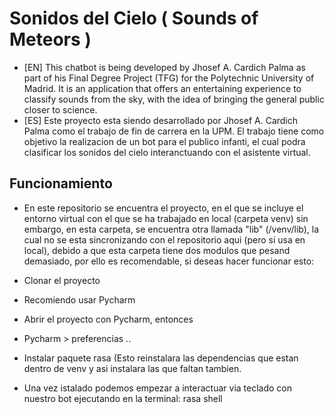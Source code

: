  # Sonidos del Cielo ( Sounds of Meteors )
  - [EN] This chatbot is being developed by Jhosef A. Cardich Palma as part of his Final Degree Project (TFG) for the Polytechnic University of Madrid. It is an application that offers an entertaining experience to classify sounds from the sky, with the idea of bringing the general public closer to science.
  - [ES] Este proyecto esta siendo desarrollado por Jhosef A. Cardich Palma como el trabajo de fin de carrera en la UPM. El trabajo tiene como objetivo la realizacion de un bot para el publico infanti, el cual podra clasificar los sonidos del cielo interanctuando con el asistente virtual. 
  
 ## Funcionamiento
 - En este repositorio se encuentra el proyecto, en el que se incluye el entorno virtual con el que se ha trabajado en  local (carpeta venv)
 sin embargo, en esta carpeta, se encuentra otra llamada "lib" (/venv/lib), la cual no se esta sincronizando con el repositorio aqui (pero si usa en local),
 debido a que  esta carpeta tiene dos modulos que pesand demasiado, por ello es recomendable, si deseas hacer funcionar esto:
 
 - Clonar el proyecto
 - Recomiendo usar Pycharm
 - Abrir el proyecto con Pycharm, entonces
 - Pycharm > preferencias .. 
 - Instalar paquete rasa (Esto reinstalara las dependencias que estan dentro de venv y asi instalara las que faltan tambien.
 - Una vez istalado podemos empezar a interactuar via teclado con nuestro bot ejecutando en la terminal: rasa shell
